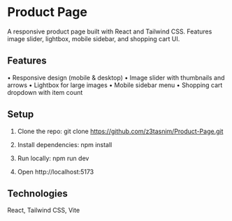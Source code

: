 # Product Page
A responsive product page built with React and Tailwind CSS. Features image slider, lightbox, mobile sidebar, and shopping cart UI.

## Features
• Responsive design (mobile & desktop)
• Image slider with thumbnails and arrows
• Lightbox for large images
• Mobile sidebar menu
• Shopping cart dropdown with item count

## Setup
1. Clone the repo:
git clone https://github.com/z3tasnim/Product-Page.git

2. Install dependencies:
npm install

3. Run locally:
npm run dev

4. Open http://localhost:5173

## Technologies
React, Tailwind CSS, Vite
